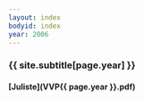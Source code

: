 ```yaml
---
layout: index
bodyid: index
year: 2006
---
```


### {{ site.subtitle[page.year] }}

#### [Juliste](VVP{{ page.year }}.pdf)
